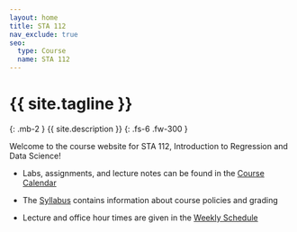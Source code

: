 ```yaml
---
layout: home
title: STA 112
nav_exclude: true
seo:
  type: Course
  name: STA 112
---
```


# {{ site.tagline }}
{: .mb-2 }
{{ site.description }}
{: .fs-6 .fw-300 }


Welcome to the course website for STA 112, Introduction to Regression and Data Science!

* Labs, assignments, and lecture notes can be found in the [Course Calendar](https://sta112-f21.github.io/calendar/)

* The [Syllabus](https://sta112-f21.github.io/about/) contains information about course policies and grading

* Lecture and office hour times are given in the [Weekly Schedule](https://sta112-f21.github.io/schedule/)
